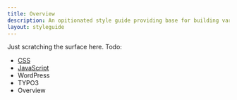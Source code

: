```yaml
---
title: Overview
description: An opitionated style guide providing base for building various rebirth related projects.
layout: styleguide
---
```


Just scratching the surface here. Todo:

- [CSS](styleguide/css/design-principles)
- [JavaScript](styleguide/javascript)
- WordPress
- TYPO3
- Overview
